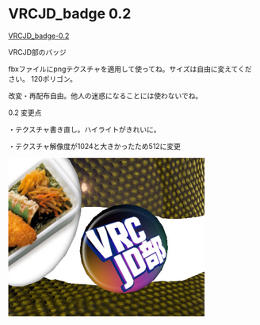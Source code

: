 # VRCJD_badge 0.2


<a href="https://github.com/noriben327/VRCJD_badge/releases/download/0.2/VRCJD_badge-0.2.zip
">VRCJD_badge-0.2</a>

VRCJD部のバッジ

fbxファイルにpngテクスチャを適用して使ってね。サイズは自由に変えてください。
120ポリゴン。

改変・再配布自由。他人の迷惑になることには使わないでね。

0.2 変更点

・テクスチャ書き直し。ハイライトがきれいに。

・テクスチャ解像度が1024と大きかったため512に変更

<img src="https://raw.githubusercontent.com/noriben327/VRCJD_badge/master/vrcjd_sample.jpg">

